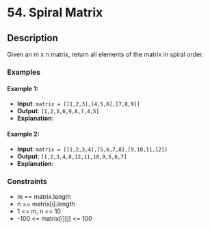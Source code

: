 # 54. Spiral Matrix

## Description

Given an m x n matrix, return all elements of the matrix in spiral order.

### Examples

#### Example 1:
- **Input**: `matrix = [[1,2,3],[4,5,6],[7,8,9]]`
- **Output**: `[1,2,3,6,9,8,7,4,5]`
- **Explanation**:

#### Example 2:
- **Input**: `matrix = [[1,2,3,4],[5,6,7,8],[9,10,11,12]]`
- **Output**: `[1,2,3,4,8,12,11,10,9,5,6,7]`
- **Explanation**:

### Constraints

- m == matrix.length
- n == matrix[i].length
- 1 <= m, n <= 10
- -100 <= matrix[i][j] <= 100
